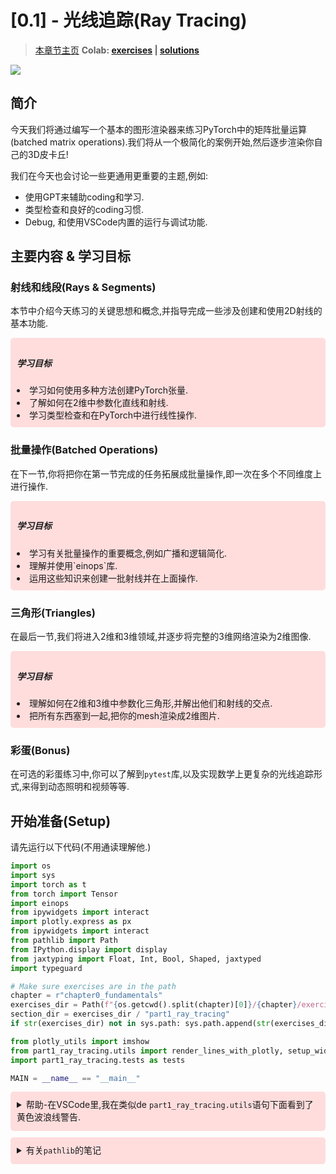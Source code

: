 # [0.1] - 光线追踪(Ray Tracing)
> [本章节主页](https://arena3-chapter0-fundamentals.streamlit.app/[0.1]_Ray_Tracing)
> **Colab: [exercises](https://colab.research.google.com/drive/1L-N_B9SyE8v2jiAsLjOMyjfogyvTtXaU) | [solutions](https://colab.research.google.com/drive/1vBjSYNahPqzGfxEaKx4ZEEGKswRRcUvo)**

![](https://cdn.xyxsw.site/homepage.png)

## 简介
今天我们将通过编写一个基本的图形渲染器来练习PyTorch中的矩阵批量运算(batched matrix operations).我们将从一个极简化的案例开始,然后逐步渲染你自己的3D皮卡丘!

我们在今天也会讨论一些更通用更重要的主题,例如:
- 使用GPT来辅助coding和学习.
- 类型检查和良好的coding习惯.
- Debug, 和使用VSCode内置的运行与调试功能.

## 主要内容 & 学习目标
### 射线和线段(Rays & Segments)
本节中介绍今天练习的关键思想和概念,并指导完成一些涉及创建和使用2D射线的基本功能.
<div style="background-color: #FFDDDD; padding: 10px; border-radius: 5px; margin-bottom: 10px">
<h5>学习目标</h5>
<li>学习如何使用多种方法创建PyTorch张量.</li>
<li>了解如何在2维中参数化直线和射线.</li>
<li>学习类型检查和在PyTorch中进行线性操作.</li>
</div>

### 批量操作(Batched Operations)
在下一节,你将把你在第一节完成的任务拓展成批量操作,即一次在多个不同维度上进行操作.
<div style="background-color: #FFDDDD; padding: 10px; border-radius: 5px; margin-bottom: 10px">
<h5>学习目标</h5>
<li>学习有关批量操作的重要概念,例如广播和逻辑简化.</li>
<li>理解并使用`einops`库.</li>
<li>运用这些知识来创建一批射线并在上面操作.</li>
</div>

### 三角形(Triangles)
在最后一节,我们将进入2维和3维领域,并逐步将完整的3维网络渲染为2维图像.
<div style="background-color: #FFDDDD; padding: 10px; border-radius: 5px; margin-bottom: 10px">
<h5>学习目标</h5>
<li>理解如何在2维和3维中参数化三角形,并解出他们和射线的交点.</li>
<li>把所有东西塞到一起,把你的mesh渲染成2维图片.</li>
</div>

### 彩蛋(Bonus)
在可选的彩蛋练习中,你可以了解到`pytest`库,以及实现数学上更复杂的光线追踪形式,来得到动态照明和视频等等.

## 开始准备(Setup)
请先运行以下代码(不用通读理解他.)
```python
import os
import sys
import torch as t
from torch import Tensor
import einops
from ipywidgets import interact
import plotly.express as px
from ipywidgets import interact
from pathlib import Path
from IPython.display import display
from jaxtyping import Float, Int, Bool, Shaped, jaxtyped
import typeguard

# Make sure exercises are in the path
chapter = r"chapter0_fundamentals"
exercises_dir = Path(f"{os.getcwd().split(chapter)[0]}/{chapter}/exercises").resolve()
section_dir = exercises_dir / "part1_ray_tracing"
if str(exercises_dir) not in sys.path: sys.path.append(str(exercises_dir))

from plotly_utils import imshow
from part1_ray_tracing.utils import render_lines_with_plotly, setup_widget_fig_ray, setup_widget_fig_triangle
import part1_ray_tracing.tests as tests

MAIN = __name__ == "__main__"
```
<div style="background-color: #FFDDDD; padding: 10px; border-radius: 5px; margin-bottom: 10px">
<details>
    <summary style="margin-bottom: 3px">帮助-在VSCode里,我在类似de <code>part1_ray_tracing.utils</code>语句下面看到了黄色波浪线警告.</summary>
    <p>这是因为VSCode的类型检查器不知道去那里解析本地导入库.解决这个问题请遵循以下步骤:</p>
    <li><code>Ctrl + Shift + P</code>打开命令面板(或者在mac上使用<code>Cmd + Shift + P</code>)</li>
    <li>输入"workspace settings",然后选择<code>Preference: Open Workspace Settings (JSON)</code>选项(中文为<code>首选项: 打开工作区设置(JSON)</code>)</li>
    <li>把以下内容添加到JSON文件中:</li>
    <div style="background-color: #FFFFFF; border: 4px solid #9999FF;">

    {
        "python.analysis.extraPaths": [
            "${workspaceFolder}/chapter0_fundamentals",
            "${workspaceFolder}/chapter0_fundamentals/exercises",
        ],
    }

</div>
<p>确保这是<code>"python.analysis.extraPaths"</code>中的唯一内容(其他内容需要注释掉).当你学习后面的章节时,你需要对此进行相应的修改.</p>
</details>
</div>

<div style="background-color: #FFDDDD; padding: 10px; border-radius: 5px; margin-bottom: 10px">
<details>
    <summary style="margin-bottom: 3px">有关<code>pathlib</code>的笔记</summary>
    <p>我们将使用<code>pathlib</code>库来定义文件路径.这是比<code>os</code>库更现代的文件路径处理方法,并且更支持跨平台.你可以<a herf=https://realpython.com/python-pathlib>在这里</a>阅读到更多有关信息.</p>
    <p>使用<code>pathlib</code>而不是相对路径的一个主要优点是,他对于你恰好在其中运行代码的文件/目录更加可靠.没有什么比导入或加载文件失败更令人沮丧的了,尤其是你还能看到他就在你的当前目录下面!我们加载文件的大多数代码看起来像这样:</p>
    <div style="background-color: #FFFFFF; border: 4px solid #9999FF;">
    
    with open(section_dir / "pikachu.pt", "rb") as f:
        triangles = t.load(f)

</div>
    <p>因为<code>section_dir</code>是<code>part1_ray_tracing</code>的目录名.正斜杠用于定义该目录中的文件和目录.</p>
</details>
</div>